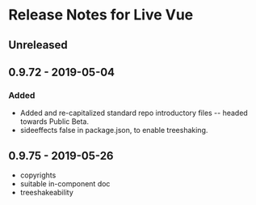 # Release Notes for Live Vue

## Unreleased

## 0.9.72 - 2019-05-04
### Added
- Added and re-capitalized standard repo introductory files -- headed towards Public Beta.
- sideeffects false in package.json, to enable treeshaking.

## 0.9.75 - 2019-05-26
- copyrights
- suitable in-component doc
- treeshakeability
